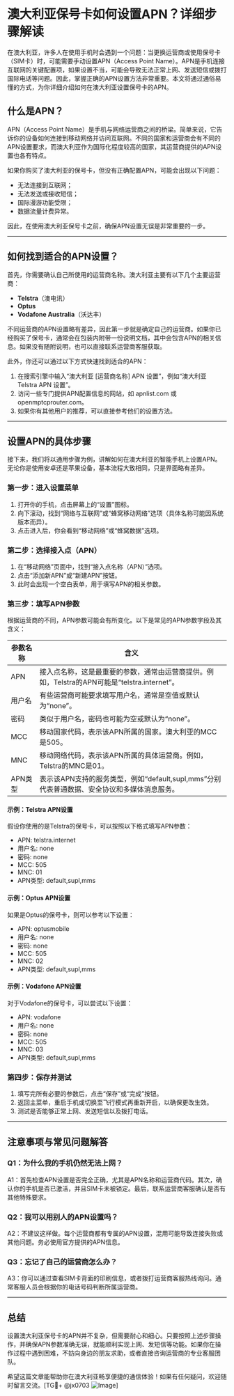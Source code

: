 # 澳大利亚保号卡如何设置APN？详细步骤解读

在澳大利亚，许多人在使用手机时会遇到一个问题：当更换运营商或使用保号卡（SIM卡）时，可能需要手动设置APN（Access Point Name）。APN是手机连接互联网的关键配置项，如果设置不当，可能会导致无法正常上网、发送短信或拨打国际电话等问题。因此，掌握正确的APN设置方法非常重要。本文将通过通俗易懂的方式，为你详细介绍如何在澳大利亚设置保号卡的APN。

## 什么是APN？

APN（Access Point Name）是手机与网络运营商之间的桥梁。简单来说，它告诉你的设备如何连接到移动网络并访问互联网。不同的国家和运营商会有不同的APN设置要求，而澳大利亚作为国际化程度较高的国家，其运营商提供的APN设置也各有特点。

如果你购买了澳大利亚的保号卡，但没有正确配置APN，可能会出现以下问题：
- 无法连接到互联网；
- 无法发送或接收短信；
- 国际漫游功能受限；
- 数据流量计费异常。

因此，在使用澳大利亚保号卡之前，确保APN设置无误是非常重要的一步。

---

## 如何找到适合的APN设置？

首先，你需要确认自己所使用的运营商名称。澳大利亚主要有以下几个主要运营商：
- **Telstra**（澳电讯）
- **Optus**
- **Vodafone Australia**（沃达丰）

不同运营商的APN设置略有差异，因此第一步就是确定自己的运营商。如果你已经购买了保号卡，通常会在包装内附带一份说明文档，其中会包含APN的相关信息。如果没有随附说明，也可以直接联系运营商客服获取。

此外，你还可以通过以下方式快速找到适合的APN：
1. 在搜索引擎中输入“澳大利亚 [运营商名称] APN 设置”，例如“澳大利亚 Telstra APN 设置”。
2. 访问一些专门提供APN配置信息的网站，如 apnlist.com 或 openmptcprouter.com。
3. 如果你有其他用户的推荐，可以直接参考他们的设置方法。

---

## 设置APN的具体步骤

接下来，我们将以通用步骤为例，讲解如何在澳大利亚的智能手机上设置APN。无论你是使用安卓还是苹果设备，基本流程大致相同，只是界面略有差异。

### 第一步：进入设置菜单

1. 打开你的手机，点击屏幕上的“设置”图标。
2. 向下滚动，找到“网络与互联网”或“蜂窝移动网络”选项（具体名称可能因系统版本而异）。
3. 点击进入后，你会看到“移动网络”或“蜂窝数据”选项。

### 第二步：选择接入点（APN）

1. 在“移动网络”页面中，找到“接入点名称（APN）”选项。
2. 点击“添加新APN”或“新建APN”按钮。
3. 此时会出现一个空白表单，用于填写APN的相关参数。

### 第三步：填写APN参数

根据运营商的不同，APN参数可能会有所变化。以下是常见的APN参数字段及其含义：

| 参数名称 | 含义 |
| --- | --- |
| APN | 接入点名称，这是最重要的参数，通常由运营商提供。例如，Telstra的APN可能是“telstra.internet”。 |
| 用户名 | 有些运营商可能要求填写用户名，通常是空值或默认为“none”。 |
| 密码 | 类似于用户名，密码也可能为空或默认为“none”。 |
| MCC | 移动国家代码，表示该APN所属的国家。澳大利亚的MCC是505。 |
| MNC | 移动网络代码，表示该APN所属的具体运营商。例如，Telstra的MNC是01。 |
| APN类型 | 表示该APN支持的服务类型，例如“default,supl,mms”分别代表普通数据、安全协议和多媒体消息服务。 |

#### 示例：Telstra APN设置
假设你使用的是Telstra的保号卡，可以按照以下格式填写APN参数：
- APN: telstra.internet
- 用户名: none
- 密码: none
- MCC: 505
- MNC: 01
- APN类型: default,supl,mms

#### 示例：Optus APN设置
如果是Optus的保号卡，则可以参考以下设置：
- APN: optusmobile
- 用户名: none
- 密码: none
- MCC: 505
- MNC: 02
- APN类型: default,supl,mms

#### 示例：Vodafone APN设置
对于Vodafone的保号卡，可以尝试以下设置：
- APN: vodafone
- 用户名: none
- 密码: none
- MCC: 505
- MNC: 03
- APN类型: default,supl,mms

### 第四步：保存并测试

1. 填写完所有必要的参数后，点击“保存”或“完成”按钮。
2. 返回主菜单，重启手机或切换至飞行模式再重新开启，以确保更改生效。
3. 测试是否能够正常上网、发送短信以及拨打电话。

---

## 注意事项与常见问题解答

### Q1：为什么我的手机仍然无法上网？
A1：首先检查APN设置是否完全正确，尤其是APN名称和运营商代码。其次，确认你的手机是否已激活，并且SIM卡未被锁定。最后，联系运营商客服确认是否有其他特殊要求。

### Q2：我可以用别人的APN设置吗？
A2：不建议这样做。每个运营商都有专属的APN设置，混用可能导致连接失败或其他问题。务必使用官方提供的APN信息。

### Q3：忘记了自己的运营商怎么办？
A3：你可以通过查看SIM卡背面的印刷信息，或者拨打运营商客服热线询问。通常客服人员会根据你的电话号码判断所属运营商。

---

## 总结

设置澳大利亚保号卡的APN并不复杂，但需要耐心和细心。只要按照上述步骤操作，并确保APN参数准确无误，就能顺利实现上网、发短信等功能。如果你在操作过程中遇到困难，不妨向身边的朋友求助，或者直接咨询运营商的专业客服团队。

希望这篇文章能帮助你在澳大利亚畅享便捷的通信体验！如果有任何疑问，欢迎随时留言交流。[TG💪+ @jx0703 ![Image](https://github.com/user-attachments/assets/dbca1d08-cadb-493c-b0ec-ad6f7a83f270)]